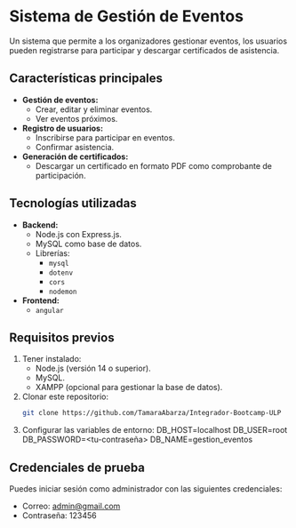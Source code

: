 # Sistema de Gestión de Eventos
Un sistema que permite a los organizadores gestionar eventos, los usuarios pueden registrarse para participar y descargar certificados de asistencia.

## Características principales
- **Gestión de eventos:**
  - Crear, editar y eliminar eventos.
  - Ver eventos próximos.
- **Registro de usuarios:**
  - Inscribirse para participar en eventos.
  - Confirmar asistencia.
- **Generación de certificados:**
  - Descargar un certificado en formato PDF como comprobante de participación.

## Tecnologías utilizadas
- **Backend:**
  - Node.js con Express.js.
  - MySQL como base de datos.
  - Librerías:
    - `mysql`
    - `dotenv`
    - `cors`
    - `nodemon`
- **Frontend:**
   - `angular`

## Requisitos previos
1. Tener instalado:
   - Node.js (versión 14 o superior).
   - MySQL.
   - XAMPP (opcional para gestionar la base de datos).
2. Clonar este repositorio:
   ```bash
   git clone https://github.com/TamaraAbarza/Integrador-Bootcamp-ULP

3. Configurar las variables de entorno:
   DB_HOST=localhost
   DB_USER=root
   DB_PASSWORD=<tu-contraseña>
   DB_NAME=gestion_eventos

## Credenciales de prueba
Puedes iniciar sesión como administrador con las siguientes credenciales:

 - Correo: admin@gmail.com
 - Contraseña: 123456
